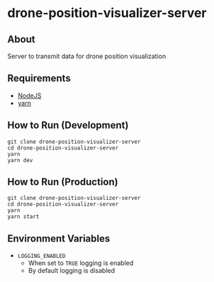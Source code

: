 # drone-position-visualizer-server

## About

Server to transmit data for drone position visualization

## Requirements

- [NodeJS](https://nodejs.org/en/download/)
- [yarn](https://classic.yarnpkg.com/lang/en/docs/install/)

## How to Run (Development)

```shell
git clone drone-position-visualizer-server
cd drone-position-visualizer-server
yarn
yarn dev
```

## How to Run (Production)

```shell
git clone drone-position-visualizer-server
cd drone-position-visualizer-server
yarn
yarn start
```

## Environment Variables

- ``LOGGING_ENABLED``
  - When set to ``TRUE`` logging is enabled
  - By default logging is disabled
